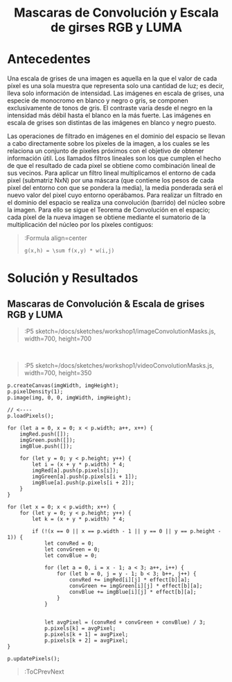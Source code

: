 
<h1 align="center">Mascaras de Convolución y Escala de girses RGB y LUMA</h1>

# Antecedentes

Una escala de grises de una imagen es aquella en la que el valor de cada píxel es una sola muestra que representa solo una cantidad de luz; es decir, lleva solo información de intensidad. Las imágenes en escala de grises, una especie de monocromo en blanco y negro o gris, se componen exclusivamente de tonos de gris. El contraste varía desde el negro en la intensidad más débil hasta el blanco en la más fuerte. Las imágenes en escala de grises son distintas de las imágenes en blanco y negro puesto.

Las operaciones de filtrado en imágenes en el dominio del espacio se llevan a cabo directamente sobre los píxeles de la imagen, a los cuales se les relaciona un conjunto de pixeles próximos con el objetivo de obtener información útil. Los llamados filtros lineales son los que cumplen el hecho de que el resultado de cada pixel se obtiene como combinación lineal de sus vecinos. Para aplicar un filtro lineal multiplicamos el entorno de cada pixel (submatriz NxN) por una máscara (que contiene los pesos de cada pixel del entorno con que se pondera la media), la media ponderada será el nuevo valor del pixel cuyo entorno operábamos. Para realizar un filtrado en el dominio del espacio se realiza una convolución (barrido) del núcleo sobre la imagen. Para ello se sigue el Teorema de Convolución en el espacio; cada píxel de la nueva imagen se obtiene mediante el sumatorio de la multiplicación del núcleo por los píxeles contiguos:

> :Formula align=center
>
> ```
> g(x,h) = \sum f(x,y) * w(i,j)
> 
> ```


# Soluci&oacute;n y Resultados

## Mascaras de Convoluci&oacute;n & Escala de grises RGB y LUMA

> :P5 sketch=/docs/sketches/workshop1/imageConvolutionMasks.js, width=700, height=700

<br />

> :P5 sketch=/docs/sketches/workshop1/videoConvolutionMasks.js, width=700, height=350

```
p.createCanvas(imgWidth, imgHeight);
p.pixelDensity(1);
p.image(img, 0, 0, imgWidth, imgHeight);

// <----
p.loadPixels();

for (let a = 0, x = 0; x < p.width; a++, x++) {
	imgRed.push([]);
	imgGreen.push([]);
	imgBlue.push([]);

	for (let y = 0; y < p.height; y++) {
		let i = (x + y * p.width) * 4;
		imgRed[a].push(p.pixels[i]);
		imgGreen[a].push(p.pixels[i + 1]);
		imgBlue[a].push(p.pixels[i + 2]);
	}
}

for (let x = 0; x < p.width; x++) {
	for (let y = 0; y < p.height; y++) {
		let k = (x + y * p.width) * 4;

		if (!(x == 0 || x == p.width - 1 || y == 0 || y == p.height - 1)) {
			let convRed = 0;
			let convGreen = 0;
			let convBlue = 0;

			for (let a = 0, i = x - 1; a < 3; a++, i++) {
				for (let b = 0, j = y - 1; b < 3; b++, j++) {
					convRed += imgRed[i][j] * effect[b][a];
					convGreen += imgGreen[i][j] * effect[b][a];
					convBlue += imgBlue[i][j] * effect[b][a];
				}
			}

			
			let avgPixel = (convRed + convGreen + convBlue) / 3;
			p.pixels[k] = avgPixel;
			p.pixels[k + 1] = avgPixel;
			p.pixels[k + 2] = avgPixel;
}

p.updatePixels();
```

> :ToCPrevNext